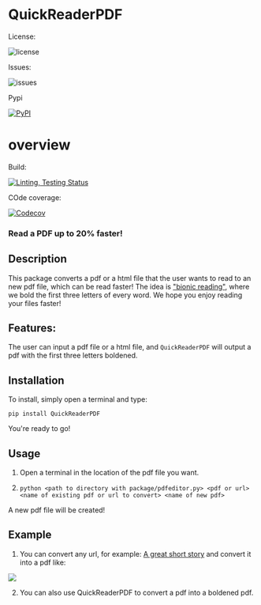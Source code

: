 
  

# QuickReaderPDF

  

  

License:

  

![license](https://img.shields.io/badge/license-MIT-blue)

  

  

Issues:

  

![issues](https://img.shields.io/github/issues/Sbhat92/QuickReaderPDF)

  

  

Pypi

  

[![PyPI](https://img.shields.io/pypi/v/QuickReaderPDF)](https://pypi.org/project/QuickReaderPDF/)

  

# overview

  

  

Build:

  

[![Linting, Testing Status](https://github.com/Sbhat92/QuickReaderPDF/actions/workflows/setup.yaml/badge.svg)](https://github.com/Sbhat92/QuickReaderPDF/actions/workflows/setup.yaml)

  

  

COde coverage:

  

[![Codecov](https://codecov.io/gh/Sbhat92/QuickReaderPDF/branch/main/graph/badge.svg)](https://codecov.io/gh/Sbhat92/QuickReaderPDF)

  

  

### Read a PDF up to 20% faster!

  

  

## Description

  

  

This package converts a pdf or a html file that the user wants to read to an new pdf file, which can be read faster! The idea is ["bionic reading"](https://www.huffingtonpost.co.uk/entry/what-is-bionic-reading-does-it-work_uk_628749a3e4b05cfc268a59ff), where we bold the first three letters of every word. We hope you enjoy reading your files faster!

  

  

## Features:

  

  

The user can input a pdf file or a html file, and `QuickReaderPDF` will output a pdf with the first three letters boldened.

  

  

## Installation

  

  

To install, simply open a terminal and type:

  

`pip install QuickReaderPDF`

  

  

You're ready to go!

  

  

## Usage

  

  

1. Open a terminal in the location of the pdf file you want.

  

2.  `python <path to directory with package/pdfeditor.py> <pdf or url> <name of existing pdf or url to convert> <name of new pdf>`

  

  

A new pdf file will be created!

  

  

## Example

  
1. You can convert any url, for example: [A great short story](https://americanliterature.com/author/philip-k-dick/short-story/the-eyes-have-it) and convert it into a pdf like:

  <img  src="https://drive.google.com/uc?id=1YfQ1A8f25FnTiMjLNwGDHZQs5S3Zsw6D">

2. You can also use QuickReaderPDF to convert a pdf into a boldened pdf.

